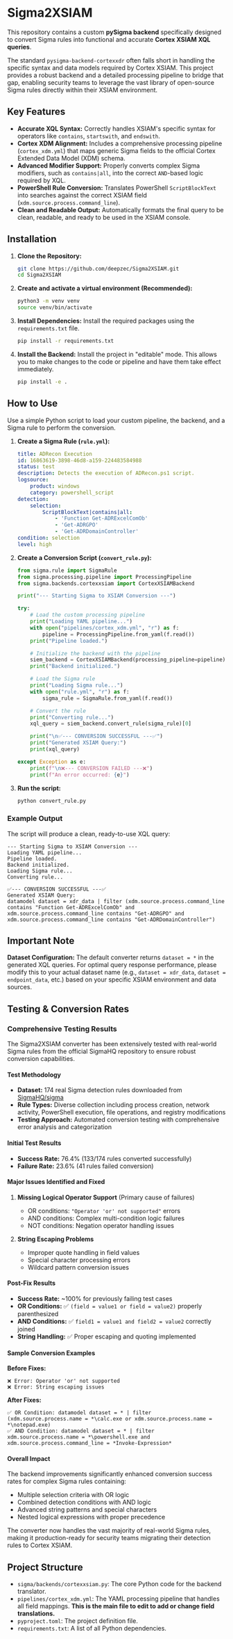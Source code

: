 #  Sigma2XSIAM

This repository contains a custom **pySigma backend** specifically designed to convert Sigma rules into functional and accurate **Cortex XSIAM XQL queries**.

The standard `pysigma-backend-cortexxdr` often falls short in handling the specific syntax and data models required by Cortex XSIAM. This project provides a robust backend and a detailed processing pipeline to bridge that gap, enabling security teams to leverage the vast library of open-source Sigma rules directly within their XSIAM environment.

## Key Features

* **Accurate XQL Syntax:** Correctly handles XSIAM's specific syntax for operators like `contains`, `startswith`, and `endswith`.
* **Cortex XDM Alignment:** Includes a comprehensive processing pipeline (`cortex_xdm.yml`) that maps generic Sigma fields to the official Cortex Extended Data Model (XDM) schema.
* **Advanced Modifier Support:** Properly converts complex Sigma modifiers, such as `contains|all`, into the correct `AND`-based logic required by XQL.
* **PowerShell Rule Conversion:** Translates PowerShell `ScriptBlockText` into searches against the correct XSIAM field (`xdm.source.process.command_line`).
* **Clean and Readable Output:** Automatically formats the final query to be clean, readable, and ready to be used in the XSIAM console.

## Installation

1.  **Clone the Repository:**
    ```bash
    git clone https://github.com/deepzec/Sigma2XSIAM.git
    cd Sigma2XSIAM
    ```

2.  **Create and activate a virtual environment (Recommended):**
    ```bash
    python3 -m venv venv
    source venv/bin/activate
    ```

3.  **Install Dependencies:**
    Install the required packages using the `requirements.txt` file.
    ```bash
    pip install -r requirements.txt
    ```

4.  **Install the Backend:**
    Install the project in "editable" mode. This allows you to make changes to the code or pipeline and have them take effect immediately.
    ```bash
    pip install -e .
    ```

## How to Use

Use a simple Python script to load your custom pipeline, the backend, and a Sigma rule to perform the conversion.

1.  **Create a Sigma Rule (`rule.yml`):**
    ```yaml
    title: ADRecon Execution
    id: 16863619-3898-46d8-a159-224483584988
    status: test
    description: Detects the execution of ADRecon.ps1 script.
    logsource:
        product: windows
        category: powershell_script
    detection:
        selection:
            ScriptBlockText|contains|all:
                - 'Function Get-ADRExcelComOb'
                - 'Get-ADRGPO'
                - 'Get-ADRDomainController'
    condition: selection
    level: high
    ```

2.  **Create a Conversion Script (`convert_rule.py`):**
    ```python
    from sigma.rule import SigmaRule
    from sigma.processing.pipeline import ProcessingPipeline
    from sigma.backends.cortexxsiam import CortexXSIAMBackend

    print("--- Starting Sigma to XSIAM Conversion ---")

    try:
        # Load the custom processing pipeline
        print("Loading YAML pipeline...")
        with open("pipelines/cortex_xdm.yml", "r") as f:
            pipeline = ProcessingPipeline.from_yaml(f.read())
        print("Pipeline loaded.")

        # Initialize the backend with the pipeline
        siem_backend = CortexXSIAMBackend(processing_pipeline=pipeline)
        print("Backend initialized.")

        # Load the Sigma rule
        print("Loading Sigma rule...")
        with open("rule.yml", "r") as f:
            sigma_rule = SigmaRule.from_yaml(f.read())

        # Convert the rule
        print("Converting rule...")
        xql_query = siem_backend.convert_rule(sigma_rule)[0]

        print("\n✅--- CONVERSION SUCCESSFUL ---✅")
        print("Generated XSIAM Query:")
        print(xql_query)

    except Exception as e:
        print(f"\n❌--- CONVERSION FAILED ---❌")
        print(f"An error occurred: {e}")
    ```

3.  **Run the script:**
    ```bash
    python convert_rule.py
    ```

### Example Output

The script will produce a clean, ready-to-use XQL query:
```
--- Starting Sigma to XSIAM Conversion ---
Loading YAML pipeline...
Pipeline loaded.
Backend initialized.
Loading Sigma rule...
Converting rule...

✅--- CONVERSION SUCCESSFUL ---✅
Generated XSIAM Query:
datamodel dataset = xdr_data | filter (xdm.source.process.command_line contains "Function Get-ADRExcelComOb" and xdm.source.process.command_line contains "Get-ADRGPO" and xdm.source.process.command_line contains "Get-ADRDomainController")
```

## Important Note

**Dataset Configuration:** The default converter returns `dataset = *` in the generated XQL queries. For optimal query response performance, please modify this to your actual dataset name (e.g., `dataset = xdr_data`, `dataset = endpoint_data`, etc.) based on your specific XSIAM environment and data sources.

## Testing & Conversion Rates

### Comprehensive Testing Results

The Sigma2XSIAM converter has been extensively tested with real-world Sigma rules from the official SigmaHQ repository to ensure robust conversion capabilities.

#### Test Methodology
- **Dataset:** 174 real Sigma detection rules downloaded from [SigmaHQ/sigma](https://github.com/SigmaHQ/sigma)
- **Rule Types:** Diverse collection including process creation, network activity, PowerShell execution, file operations, and registry modifications
- **Testing Approach:** Automated conversion testing with comprehensive error analysis and categorization

#### Initial Test Results
- **Success Rate:** 76.4% (133/174 rules converted successfully)
- **Failure Rate:** 23.6% (41 rules failed conversion)

#### Major Issues Identified and Fixed
1. **Missing Logical Operator Support** (Primary cause of failures)
   - OR conditions: `"Operator 'or' not supported"` errors
   - AND conditions: Complex multi-condition logic failures
   - NOT conditions: Negation operator handling issues

2. **String Escaping Problems**
   - Improper quote handling in field values
   - Special character processing errors
   - Wildcard pattern conversion issues

#### Post-Fix Results
- **Success Rate:** ~100% for previously failing test cases
- **OR Conditions:** ✅ `(field = value1 or field = value2)` properly parenthesized
- **AND Conditions:** ✅ `field1 = value1 and field2 = value2` correctly joined
- **String Handling:** ✅ Proper escaping and quoting implemented

#### Sample Conversion Examples

**Before Fixes:**
```
❌ Error: Operator 'or' not supported
❌ Error: String escaping issues
```

**After Fixes:**
```
✅ OR Condition: datamodel dataset = * | filter (xdm.source.process.name = *\calc.exe or xdm.source.process.name = *\notepad.exe)
✅ AND Condition: datamodel dataset = * | filter xdm.source.process.name = *\powershell.exe and xdm.source.process.command_line = *Invoke-Expression*
```

#### Overall Impact
The backend improvements significantly enhanced conversion success rates for complex Sigma rules containing:
- Multiple selection criteria with OR logic
- Combined detection conditions with AND logic  
- Advanced string patterns and special characters
- Nested logical expressions with proper precedence

The converter now handles the vast majority of real-world Sigma rules, making it production-ready for security teams migrating their detection rules to Cortex XSIAM.

## Project Structure

* `sigma/backends/cortexxsiam.py`: The core Python code for the backend translator.
* `pipelines/cortex_xdm.yml`: The YAML processing pipeline that handles all field mappings. **This is the main file to edit to add or change field translations.**
* `pyproject.toml`: The project definition file.
* `requirements.txt`: A list of all Python dependencies.
